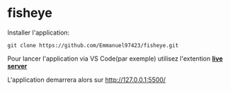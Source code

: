 # fisheye
Installer l'application:
```
git clone https://github.com/Emmanuel97423/fisheye.git
```

Pour lancer l'application via VS Code(par exemple) utilisez l'extention [**live server**](https://marketplace.visualstudio.com/items?itemName=ritwickdey.LiveServer)

L'application demarrera alors sur http://127.0.0.1:5500/ 
